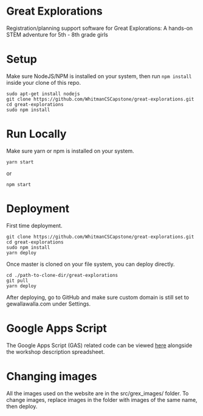 # Great Explorations

Registration/planning support software for Great Explorations: A hands-on STEM adventure for 5th - 8th grade girls

# Setup

Make sure NodeJS/NPM is installed on your system, then run `npm install` inside your clone of this repo.

```
sudo apt-get install nodejs
git clone https://github.com/WhitmanCSCapstone/great-explorations.git
cd great-explorations
sudo npm install
```

# Run Locally

Make sure yarn or npm is installed on your system.

```
yarn start
```
or
```
npm start
```

# Deployment

First time deployment.

```
git clone https://github.com/WhitmanCSCapstone/great-explorations.git
cd great-explorations
sudo npm install
yarn deploy
```

Once master is cloned on your file system, you can deploy directly.

```
cd ./path-to-clone-dir/great-explorations
git pull
yarn deploy
```

After deploying, go to GitHub and make sure custom domain is still set to gewallawalla.com under Settings.

# Google Apps Script

The Google Apps Script (GAS) related code can be viewed [here](https://docs.google.com/spreadsheets/d/1h-UJlgXtuydbPonqGLyPRx3FG8hp9XANk_TxjoQ46uw/edit?usp=sharing) alongside the workshop description spreadsheet.

# Changing images

All the images used on the website are in the src/grex_images/ folder. To change images, replace images in the folder with images of the same name, then deploy.

